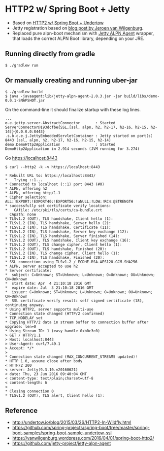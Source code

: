 # HTTP2 w/ Spring Boot + Jetty

* Based on [HTTP2 w/ Spring Boot + Undertow](https://github.com/making/demo-http2)
* Jetty registration based on [blog post by Jeroen van Wilgenburg](https://vanwilgenburg.wordpress.com/2016/04/01/spring-boot-http2/).
* Replaced pure alpn-boot mechanism with [Jetty ALPN Agent](https://github.com/jetty-project/jetty-alpn-agent) wrapper, that loads the correct ALPN Boot library, depending on your JRE.

## Running directly from gradle

    $ ./gradlew run

## Or manually creating and running uber-jar

    $ ./gradlew build
    $ java -javaagent:lib/jetty-alpn-agent-2.0.3.jar -jar build/libs/demo-0.0.1-SNAPSHOT.jar

On the command-line it should finalize startup with these log lines.

```
...
o.e.jetty.server.AbstractConnector       : Started ServerConnector@193dcfbe{SSL,[ssl, alpn, h2, h2-17, h2-16, h2-15, h2-14]}{0.0.0.0:8443}
.s.b.c.e.j.JettyEmbeddedServletContainer : Jetty started on port(s) 8443 (ssl, alpn, h2, h2-17, h2-16, h2-15, h2-14)
demo.DemoHttp2Application                : Started DemoHttp2Application in 2.914 seconds (JVM running for 3.274)
```

Go [https://localhost:8443](https://localhost:8443)

```
$ curl --http2 -k -v https://localhost:8443

* Rebuilt URL to: https://localhost:8443/
*   Trying ::1...
* Connected to localhost (::1) port 8443 (#0)
* ALPN, offering h2
* ALPN, offering http/1.1
* Cipher selection: ALL:!EXPORT:!EXPORT40:!EXPORT56:!aNULL:!LOW:!RC4:@STRENGTH
* successfully set certificate verify locations:
*   CAfile: /etc/pki/tls/certs/ca-bundle.crt
  CApath: none
* TLSv1.2 (OUT), TLS handshake, Client hello (1):
* TLSv1.2 (IN), TLS handshake, Server hello (2):
* TLSv1.2 (IN), TLS handshake, Certificate (11):
* TLSv1.2 (IN), TLS handshake, Server key exchange (12):
* TLSv1.2 (IN), TLS handshake, Server finished (14):
* TLSv1.2 (OUT), TLS handshake, Client key exchange (16):
* TLSv1.2 (OUT), TLS change cipher, Client hello (1):
* TLSv1.2 (OUT), TLS handshake, Finished (20):
* TLSv1.2 (IN), TLS change cipher, Client hello (1):
* TLSv1.2 (IN), TLS handshake, Finished (20):
* SSL connection using TLSv1.2 / ECDHE-RSA-AES128-GCM-SHA256
* ALPN, server accepted to use h2
* Server certificate:
*  subject: C=Unknown; ST=Unknown; L=Unknown; O=Unknown; OU=Unknown; CN=Unknown
*  start date: Apr  4 21:10:18 2016 GMT
*  expire date: Jul  3 21:10:18 2016 GMT
*  issuer: C=Unknown; ST=Unknown; L=Unknown; O=Unknown; OU=Unknown; CN=Unknown
*  SSL certificate verify result: self signed certificate (18), continuing anyway.
* Using HTTP2, server supports multi-use
* Connection state changed (HTTP/2 confirmed)
* TCP_NODELAY set
* Copying HTTP/2 data in stream buffer to connection buffer after upgrade: len=0
* Using Stream ID: 1 (easy handle 0xb0c3c0)
> GET / HTTP/1.1
> Host: localhost:8443
> User-Agent: curl/7.49.1
> Accept: */*
> 
* Connection state changed (MAX_CONCURRENT_STREAMS updated)!
* HTTP 1.0, assume close after body
< HTTP/2 200 
< server: Jetty(9.3.10.v20160621)
< date: Thu, 23 Jun 2016 09:40:04 GMT
< content-type: text/plain;charset=utf-8
< content-length: 6
< 
* Closing connection 0
* TLSv1.2 (OUT), TLS alert, Client hello (1):
```

## Reference

* http://undertow.io/blog/2015/03/26/HTTP2-In-Wildfly.html
* https://github.com/spring-projects/spring-boot/tree/master/spring-boot-samples/spring-boot-sample-undertow-ssl
* https://vanwilgenburg.wordpress.com/2016/04/01/spring-boot-http2/
* https://github.com/jetty-project/jetty-alpn-agent
